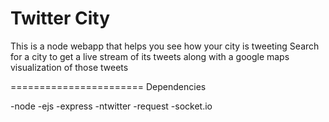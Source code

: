 Twitter City
======================

This is a node webapp that helps you see how your city is tweeting
Search for a city to get a live stream of its tweets along with a google maps visualization of those tweets

=======================
Dependencies

-node
    -ejs
    -express
    -ntwitter
    -request
    -socket.io


